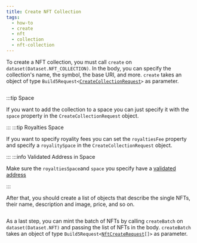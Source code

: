 ```yaml
---
title: Create NFT Collection
tags:
  - how-to
  - create
  - nft
  - collection
  - nft-collection
---
```


To create a NFT collection, you must call `create` on `dataset(Dataset.NFT_COLLECTION)`. In the body, you can specify the collection's name, the symbol, the base URI, and more.
`create` takes an object of type `Build5Request<`[`CreateCollectionRequest`](../../reference-api/interfaces/CreateCollectionRequest.md)`>` as parameter.

```tsx file=../../../../packages/sdk/examples/nft/https/create_collection.ts#L18-L43
```
:::tip Space

If you want to add the collection to a space you can just specify it with the `space` property in the `CreateCollectionRequest` object.

:::
:::tip Royalties Space

If you want to specify royality fees you can set the `royaltiesFee` property and specify a `royalitySpace` in the `CreateCollectionRequest` object.

:::
:::info Validated Address in Space

Make sure the `royaltiesSpace`and `space` you specify have a [validated address](../dao-management/space/validate-address.md)

:::

After that, you should create a list of objects that describe the single NFTs, their name, description and image, price, and so on.

```tsx file=../../../../packages/sdk/examples/nft/https/create_collection.ts#L49-L64
```

As a last step, you can mint the batch of NFTs by calling `createBatch` on `dataset(Dataset.NFT)` and passing the list of NFTs in the body.
`createBatch` takes an object of type `Build5Request<`[`NftCreateRequest`](../../reference-api/interfaces/NftCreateRequest.md)`[]>` as parameter.

```tsx file=../../../../packages/sdk/examples/nft/https/create_collection.ts#L66-L77
```
